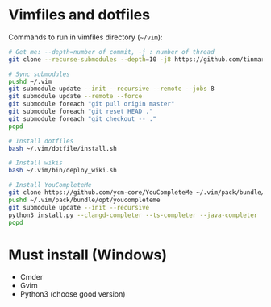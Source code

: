 # Vimfiles and dotfiles

Commands to run in vimfiles directory (`~/vim`):

```sh
# Get me: --depth=number of commit, -j : number of thread
git clone --recurse-submodules --depth=10 -j8 https://github.com/tinmarino/vimfiles ~/.vim

# Sync submodules
pushd ~/.vim
git submodule update --init --recursive --remote --jobs 8
git submodule update --remote --force
git submodule foreach "git pull origin master"
git submodule foreach "git reset HEAD ."
git submodule foreach "git checkout -- ."
popd

# Install dotfiles
bash ~/.vim/dotfile/install.sh

# Install wikis
bash ~/.vim/bin/deploy_wiki.sh

# Install YouCompleteMe
git clone https://github.com/ycm-core/YouCompleteMe ~/.vim/pack/bundle/opt/youcompleteme
pushd ~/.vim/pack/bundle/opt/youcompleteme
git submodule update --init --recursive
python3 install.py --clangd-completer --ts-completer --java-completer
popd
```

# Must install (Windows)

* Cmder
* Gvim
* Python3 (choose good version)
